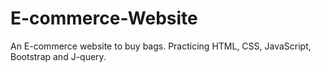 # E-commerce-Website
An E-commerce website to buy bags. Practicing HTML, CSS, JavaScript, Bootstrap and J-query.
